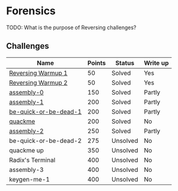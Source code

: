# Forensics

TODO: What is the purpose of Reversing challenges?

## Challenges

|Name|Points|Status|Write up
|-|-|-|-|
|[Reversing Warmup 1](Reversing%20Warmup%201)|50|Solved|Yes|
|[Reversing Warmup 2](Reversing%20Warmup%202)|50|Solved|Yes|
|[assembly-0](assembly-0)|150|Solved|Partly|
|[assembly-1](assembly-1)|200|Solved|Partly|
|[be-quick-or-be-dead-1](be-quick-or-be-dead-1)|200|Solved|Partly|
|[quackme](quackme)|200|Solved|No|
|[assembly-2](assembly-2)|250|Solved|Partly|
|be-quick-or-be-dead-2|275|Unsolved|No|
|quackme up|350|Unsolved|No|
|Radix's Terminal|400|Unsolved|No|
|assembly-3|400|Unsolved|No| 
|keygen-me-1|400|Unsolved|No|
